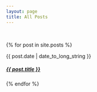 ```yaml
---
layout: page
title: All Posts
---
```


<br/>


 {% for post in site.posts %}
  <article>
    <time datetime="{{ post.date | date: "%Y-%m-%d" }}">{{ post.date | date_to_long_string }}</time>
    <h5>
      <a href="{{site.baseurl}}/{{ post.url }}">
        {{ post.title }}
      </a>
    </h5>
  </article>
{% endfor %}